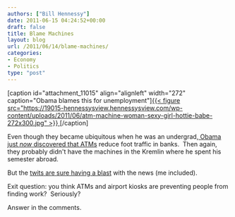 ```yaml
---
authors: ["Bill Hennessy"]
date: 2011-06-15 04:24:52+00:00
draft: false
title: Blame Machines
layout: blog
url: /2011/06/14/blame-machines/
categories:
- Economy
- Politics
type: "post"
---
```


[caption id="attachment_11015" align="alignleft" width="272" caption="Obama blames this for unemployment"][{{< figure src="https://19015-hennessysview.hennessysview.com/wp-content/uploads/2011/06/atm-machine-woman-sexy-girl-hottie-babe-272x300.jpg" >}}
](https://19015-hennessysview.hennessysview.com/wp-content/uploads/2011/06/atm-machine-woman-sexy-girl-hottie-babe.jpg)[/caption]

Even though they became ubiquitous when he was an undergrad,[ Obama just _now_ discovered that ATMs](https://weaselzippers.us/2011/06/14/obama-blames-atm-machines-for-high-unemployment-rates-wait-did-he-say-atm-machines/) reduce foot traffic in banks.  Then again, they probably didn't have the machines in the Kremlin where he spent his semester abroad.

But the [twits are sure having a blast](https://twitter.com/#!/search/atmfacts) with the news (me included).

Exit question: you think ATMs and airport kiosks are preventing people from finding work?  Seriously?

Answer in the comments.
